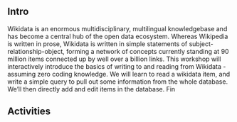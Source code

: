## Intro
Wikidata is an enormous multidisciplinary, multilingual knowledgebase and has become a central hub of the open data ecosystem. Whereas Wikipedia is written in prose, Wikidata is written in simple statements of subject-relationship-object, forming a network of concepts currently standing at 90 million items connected up by well over a billion links. 
This workshop will interactively introduce the basics of writing to and reading from Wikidata - assuming zero coding knowledge. We will learn to read a wikidata item, and write a simple query to pull out some information from the whole database. We’ll then directly add and edit items in the database. Fin

## Activities
